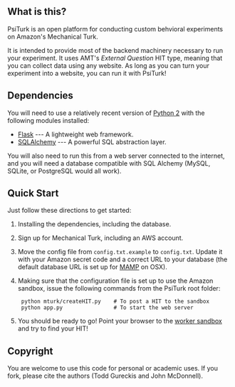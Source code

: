 
What is this?
------------

PsiTurk is an open platform for conducting custom behvioral experiments on
Amazon's Mechanical Turk. 

It is intended to provide most of the backend machinery necessary to run your
experiment. It uses AMT's _External Question_ HIT type, meaning that you can
collect data using any website. As long as you can turn your experiment into a
website, you can run it with PsiTurk!

Dependencies
------------

You will need to use a relatively recent version of [Python
2](http://python.org) with the following modules installed:

 * [Flask](http://flask.pocoo.org/) --- A lightweight web framework.
 * [SQLAlchemy](http://www.sqlalchemy.org/) --- A powerful SQL abstraction layer.

You will also need to run this from a web server connected to the internet, and
you will need a database compatible with SQL Alchemy (MySQL, SQLite, or
PostgreSQL would all work).

Quick Start
-----------

Just follow these directions to get started:

1. Installing the dependencies, including the database. 
2. Sign up for Mechanical Turk, including an AWS account.
3. Move the config file from `config.txt.example` to `config.txt`. Update it
   with your Amazon secret code and a correct URL to your database (the default
   database URL is set up for [MAMP](http://mamp.info) on OSX). 
4. Making sure that the configuration file is set up to use the Amazon sandbox,
  issue the following commands from the PsiTurk root folder:

        python mturk/createHIT.py    # To post a HIT to the sandbox
        python app.py                # To start the web server

5. You should be ready to go! Point your browser to the [worker
  sandbox](https://workersandbox.mturk.com) and try to find your HIT!

Copyright
---------
You are welcome to use this code for personal or academic uses. If you fork,
please cite the authors (Todd Gureckis and John McDonnell).



